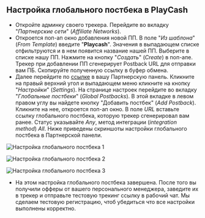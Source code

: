 ## Настройка глобального постбека в PlayCash
- Откройте админку своего трекера. Перейдите во вкладку "_Партнерские сети_" (_Affiliate Networks_).
- Откроется поп-ап окно добавления новой ПП. В поле "_Из шаблона_" (_From Template_) введите "**Playcash**". Значения в выпадающем списке отфильтруются и в нем появится название нашей ПП. Выберите в списке нашу ПП. Нажмите на кнопку "_Создать_" (_Create_) в поп-апе. Трекер при добавлении ПП сгенерирует Postback URL для отправки вам ПБ. Скопируйте полученную ссылку в буфер обмена.
- Далее перейдите по [ссылке](https://my.playcash.network/v2/) в вашу Партнерскую панель. Кликните на правый верхний угол и выпадающем меню кликните на кнопку "_Настройки_" (_Settings_). На странице настроек перейдите во вкладку "_Глобальные постбеки_" (_Global Postbacks_). В этой вкладке в левом правом углу вы найдете кнопку "Добавить постбек" (_Add Postback_). Кликните на нее, откроется поп-ап окно. В поле _URL_ вставьте ссылку глобального постбека, которую трекер сгенерировал вам ранее. Статус указывайте _Any_, метод интеграции (_integration method_) _All_. Ниже приведены скриншоты настройки глобального постбека в Партнерской панели.

![Настройка глобального постбека 1](https://dev-to-uploads.s3.amazonaws.com/uploads/articles/zuapwuaboor3ndaj7t9v.png)

![Настройка глобального постбека 2](https://dev-to-uploads.s3.amazonaws.com/uploads/articles/6oc2yye4fnwattfshxoz.png)

![Настройка глобального постбека 3](https://dev-to-uploads.s3.amazonaws.com/uploads/articles/f6o7k3zfw3d9dogph511.png)
- На этом настройка глобального постбека завершена. После того вы получили офферы от вашего персонального менеджера, заведите их в трекер и отправьте тестовую трекинг ссылку в рабочий чат. Мы сделаем тестовую регистрацию, чтоб убедиться что все настройки выполнены корректно.
